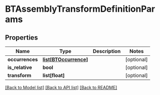 # BTAssemblyTransformDefinitionParams

## Properties
Name | Type | Description | Notes
------------ | ------------- | ------------- | -------------
**occurrences** | [**list[BTOccurrence]**](BTOccurrence.md) |  | [optional] 
**is_relative** | **bool** |  | [optional] 
**transform** | **list[float]** |  | [optional] 

[[Back to Model list]](../README.md#documentation-for-models) [[Back to API list]](../README.md#documentation-for-api-endpoints) [[Back to README]](../README.md)


